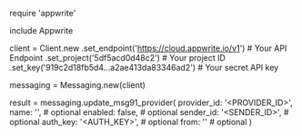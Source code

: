 require 'appwrite'

include Appwrite

client = Client.new
    .set_endpoint('https://cloud.appwrite.io/v1') # Your API Endpoint
    .set_project('5df5acd0d48c2') # Your project ID
    .set_key('919c2d18fb5d4...a2ae413da83346ad2') # Your secret API key

messaging = Messaging.new(client)

result = messaging.update_msg91_provider(
    provider_id: '<PROVIDER_ID>',
    name: '<NAME>', # optional
    enabled: false, # optional
    sender_id: '<SENDER_ID>', # optional
    auth_key: '<AUTH_KEY>', # optional
    from: '<FROM>' # optional
)

